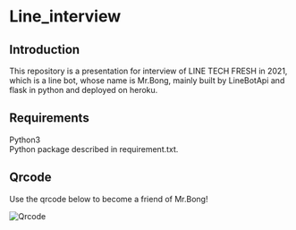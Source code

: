 # Line_interview
## Introduction
This repository is a presentation for interview of LINE TECH FRESH in 2021, which is a line bot, whose name is Mr.Bong, mainly built by LineBotApi and flask in python and deployed on heroku.

## Requirements
Python3  
Python package described in requirement.txt.

## Qrcode
Use the qrcode below to become a friend of Mr.Bong!  


![Qrcode](https://user-images.githubusercontent.com/55230684/126868156-350aacf7-3182-4fc8-a0fa-f5dda515a30e.png)
